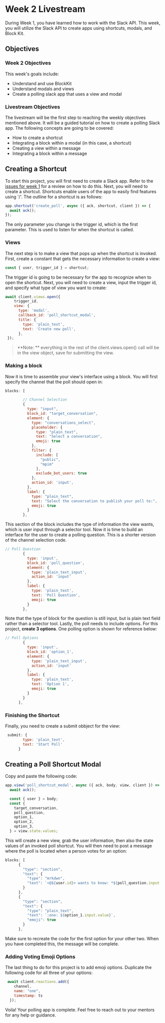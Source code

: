 # Week 2 Livestream

During Week 1, you have learned how to work with the Slack API. This week, you will utilize the Slack API to create apps using shortcuts, modals, and Block Kit.

## Objectives

### Week 2 Objectives

This week's goals include:

- Understand and use BlockKit
- Understand modals and views
- Create a polling slack app that uses a view and modal

### Livestream Objectives

The livestream will be the first step to reaching the weekly objectives mentioned above. It will be a guided tutorial on how to create a polling Slack app. The following concepts are going to be covered:

- How to create a shortcut
- Integrating a block within a modal (in this case, a shortcut)
- Creating a view within a message 
- Integrating a block within a message



## Creating a Shortcut

To start this project, you will first need to create a Slack app. Refer to the [issues for week 1](https://github.com/bitprj/BitCamp/tree/master/Slack-Apps/week1/homework/responses) for a review on how to do this. Next, you will need to create a shortcut. Shortcuts enable users of the app to easily find features using '/'. The outline for a shortcut is as follows:

```javascript
app.shortcut('create_poll', async ({ ack, shortcut, client }) => {
  await ack();
});
```

The only parameter you change is the trigger id, which is the first parameter. This is used to listen for when the shortcut is called. 



### Views

The next step is to make a view that pops up when the shortcut is invoked. First, create a constant that gets the necessary information to create a view:

```javascript
const { user, trigger_id } = shortcut;
```

The trigger id is going to be necessary for the app to recognize when to open the shortcut. Next, you will need to create a view, input the trigger id, and specify what type of view you want to create:

```javascript
await client.views.open({
    trigger_id,
    view: {
      type: 'modal',
      callback_id: 'poll_shortcut_modal',
      title: {
        type: 'plain_text',
        text: 'Create new poll',
      },
 });  
```

>  **Note: ** everything in the rest of the client.views.open() call will be in the view object, save for submitting the view. 



### Making a block

Now it is time to assemble your view's interface using a block. You will first specify the channel that the poll should open in:

```javascript
blocks: [

        // Channel Selection
        {
          type: "input",
          block_id: "target_conversation",
          element: {
            type: "conversations_select",
            placeholder: {
              type: "plain_text",
              text: "Select a conversation",
              emoji: true
            },
            filter: {
              include: [
                "public",
                "mpim"
              ],
              exclude_bot_users: true
            },
            action_id: 'input',
          },
          label: {
            type: "plain_text",
            text: "Select the conversation to publish your poll to:",
            emoji: true
          }
        },
```

This section of the block includes the type of information the view wants, which is user input through a selector tool.  Now it is time to build an interface for the user to create a polling question. This is a shorter version of the channel selection code.

```javascript
// Poll Question
        {
          type: 'input',
          block_id: 'poll_question',
          element: {
            type: 'plain_text_input',
            action_id: 'input'
          },
          label: {
            type: 'plain_text',
            text: 'Poll Question',
            emoji: true
          }
        },
```

Note that the type of block for the question is still input, but is plain text field rather than a selector tool. Lastly, the poll needs to include options. For this project, **create 3 options**. One polling option is shown for reference below:

```javascript
// Poll Options
        {
          type: 'input',
          block_id: 'option_1',
          element: {
            type: 'plain_text_input',
            action_id: 'input'
          },
          label: {
            type: 'plain_text',
            text: 'Option 1',
            emoji: true
          }
        }
      ],
```

### Finishing the Shortcut

Finally, you need to create a submit obbject for the view:

```javascript
 submit: {
        type: 'plain_text',
        text: 'Start Poll'
      }
```



## Creating a Poll Shortcut Modal

Copy and paste the following code:

```javascript
app.view('poll_shortcut_modal', async ({ ack, body, view, client }) => {
  await ack();

  const { user } = body;
  const {
    target_conversation,
    poll_question,
    option_1,
    option_2,
    option_3,
  } = view.state.values;

```

This will create a new view, grab the user information, then also the state values of an invoked poll shortcut. You will then need to post a message where the poll is located when a person votes for an option:

```javascript
blocks: [
      {
        "type": "section",
        "text": {
          "type": "mrkdwn",
          "text": `<@${user.id}> wants to know: *${poll_question.input.value}*`
        }
      },
      {
        "type": "section",
        "text": {
          "type": "plain_text",
          "text": `:one: ${option_1.input.value}`,
          "emoji": true
        }
      },
```

 Make sure to recreate the code for the first option for your other two. When you have completed this, the message will be complete.



### Adding Voting Emoji Options

The last thing to do for this project is to add emoji options. Duplicate the following code for all three of your options:

```javascript
 await client.reactions.add({
    channel,
    name: "one",
    timestamp: ts
  });
```



Voila! Your polling app is complete. Feel free to reach out to your mentors for any help or guidance.
